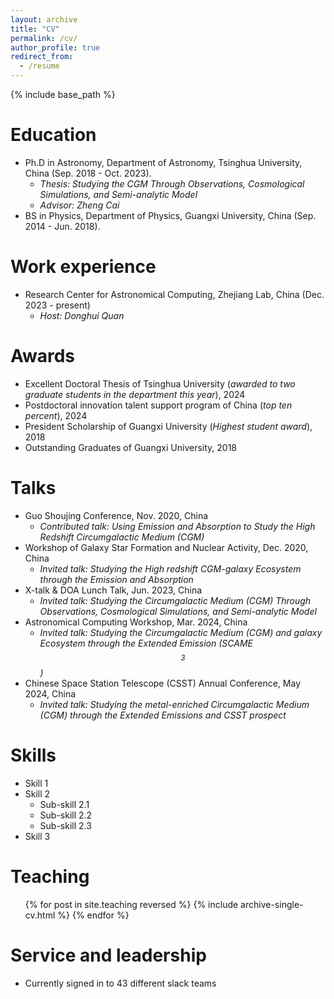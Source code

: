 ```yaml
---
layout: archive
title: "CV"
permalink: /cv/
author_profile: true
redirect_from:
  - /resume
---
```


{% include base_path %}

Education
======
* Ph.D in Astronomy, Department of Astronomy, Tsinghua University, China (Sep. 2018 - Oct. 2023).
  * *Thesis: Studying the CGM Through Observations, Cosmological Simulations, and Semi-analytic Model*
  * *Advisor: Zheng Cai*
* BS in Physics, Department of Physics, Guangxi University, China (Sep. 2014 - Jun. 2018).

  
Work experience
======
* Research Center for Astronomical Computing, Zhejiang Lab, China (Dec. 2023 - present)
  * *Host: Donghui Quan*
 

Awards
======
* Excellent Doctoral Thesis of Tsinghua University (*awarded to two graduate students in the department this year*), 2024
* Postdoctoral innovation talent support program of China (*top ten percent*), 2024
* President Scholarship of Guangxi University (*Highest student award*), 2018
* Outstanding Graduates of Guangxi University, 2018
  
Talks
======
* Guo Shoujing Conference, Nov. 2020, China
  * *Contributed talk: Using Emission and Absorption to Study the High Redshift Circumgalactic Medium (CGM)*
* Workshop of Galaxy Star Formation and Nuclear Activity, Dec. 2020, China
  * *Invited talk: Studying the High redshift CGM-galaxy Ecosystem through the Emission and Absorption*
* X-talk & DOA Lunch Talk, Jun. 2023, China
  * *Invited talk: Studying the Circumgalactic Medium (CGM) Through Observations, Cosmological Simulations, and Semi-analytic Model*
* Astronomical Computing Workshop, Mar. 2024, China
  * *Invited talk: Studying the Circumgalactic Medium (CGM) and galaxy Ecosystem through the Extended Emission (SCAME$$^{3}$$)*
* Chinese Space Station Telescope (CSST) Annual Conference, May 2024, China
  * *Invited talk: Studying the metal-enriched Circumgalactic Medium (CGM) through the Extended Emissions and CSST prospect*
 
Skills
======
* Skill 1
* Skill 2
  * Sub-skill 2.1
  * Sub-skill 2.2
  * Sub-skill 2.3
* Skill 3
  
Teaching
======
  <ul>{% for post in site.teaching reversed %}
    {% include archive-single-cv.html %}
  {% endfor %}</ul>
  
Service and leadership
======
* Currently signed in to 43 different slack teams
